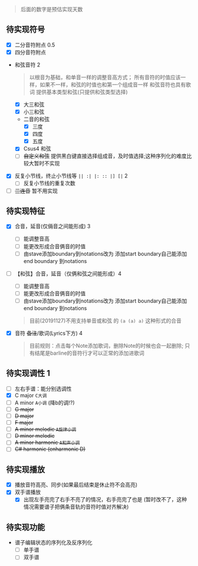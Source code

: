 > 后面的数字是预估实现天数

## 待实现符号
- [x] 二分音符附点  0.5
- [x] 四分音符附点
- 和弦音符    2
  > 以根音为基础，和单音一样的调整音高方式；
  > 所有音符的时值应该一样，如果不一样，和弦的时值也和第一个组成音一样
  > 和弦音符也具有歌词
  > 提供基本类型和弦(只提供和弦类型选择) 
  - [x] 大三和弦
  - [x] 小三和弦
  - 二音的和弦
    - [x] 三度
    - [x] 四度
    - [x] 五度
  - [x] Csus4 和弦
  - [ ] ~~自定义和弦~~ 提供黑白键直接选择组成音，及时值选择;这种序列化的难度比较大暂时不实现

- [x] 反复小节线，终止小节线等 `|| :| |: :: |] [|`  2
  - [ ] 反复小节线的重复次数
- [ ] ~~三连音~~ 暂不用实现

## 待实现特征
- [x] 合音，延音(仅倆音之间能形成)  3
  - [ ] 能调整音高
  - [ ] 能更改形成合音俩音的时值
  - [ ] 由stave添加boundary到notations改为 添加start boundary自己能添加end boundary 到notations
- [ ] 【和弦】合音，延音（仅俩和弦之间能形成）4
  - [ ] 能调整音高
  - [ ] 能更改形成合音俩音的时值
  - [ ] 由stave添加boundary到notations改为 添加start boundary自己能添加end boundary 到notations
  > 目前(20191127)不用支持单音或和弦 的 `(a (a) a)` 这种形式的合音 

- [x] 音符 ~~备注~~/歌词(Lyrics下方)  4
  > 目前规则：点击每个Note添加歌词，删除Note的时候也会一起删除;
  > 只有结尾是barline的音符行才可以正常的添加进歌词

## 待实现调性 1
- [ ] 左右手谱：能分别选调性
- [x] C major `C大调`
- [ ] A minor `A小调` (降b的调!?)
- [ ] ~~G major~~
- [ ] ~~D major~~
- [ ] ~~F major~~
- [ ] ~~A minor melodic `A旋律小调`~~
- [ ] ~~D minor melodic~~
- [ ] ~~A minor harmonic `A和声小调`~~
- [ ] ~~C# harmonic (enharmonic D)~~

## 待实现播放
- [x] 播放音符高亮、同步(如果最后结束是休止符不会高亮)
- [x] 双手谱播放
  - [x] 出现左手亮完了右手不亮了的情况，右手亮完了也是 (暂时改不了，这种情况需要谱子把俩条音轨的音符时值对齐解决)

## 待实现功能
- 谱子编辑状态的序列化及反序列化
  - [ ] 单手谱
  - [ ] 双手谱